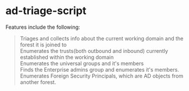 # ad-triage-script
Features include the following:
>Triages and collects info about the current working domain and the forest it is joined to<br />
>Enumerates the trusts(both outbound and inbound) currently established within the working domain<br />
>Enumerates the universal groups and it's members<br />
>Finds the Enterprise admins group and enumerates it's members.<br />
>Enumerates Foreign Security Principals, which are AD objects from another forest.
